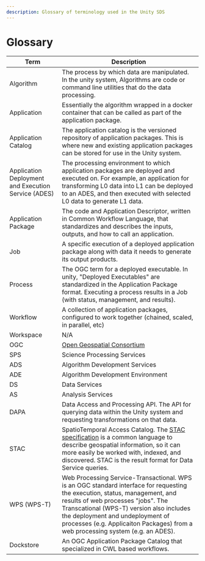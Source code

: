```yaml
---
description: Glossary of terminology used in the Unity SDS
---
```


# Glossary

| Term                                                | Description                                                                                                                                                                                                                                                                                                                          |
| --------------------------------------------------- | ------------------------------------------------------------------------------------------------------------------------------------------------------------------------------------------------------------------------------------------------------------------------------------------------------------------------------------ |
| Algorithm                                           | The process by which data are manipulated. In the unity system, Algorithms are code or  command line utilities that do the data processing.                                                                                                                                                                                          |
| Application                                         | Essentially the algorithm wrapped in a docker container that can be called as part of the application package.                                                                                                                                                                                                                       |
| Application Catalog                                 | The application catalog is the versioned repository of application packages. This is where new and existing application packages can be stored for use in the Unity system.                                                                                                                                                          |
| Application Deployment and Execution Service (ADES) | The processing environment to which  application packages are deployed and executed on. For example, an application for transforming L0 data into L1 can be deployed to an ADES, and then executed with selected L0 data to generate L1 data.                                                                                        |
| Application Package                                 | The code and Application Descriptor, written in Common Workflow Language, that standardizes and describes the inputs, outputs, and how to call an application.                                                                                                                                                                       |
| Job                                                 | A specific execution of a deployed application package along with data it needs to generate its output products.                                                                                                                                                                                                                     |
| Process                                             | The OGC term for a deployed executable. In unity, "Deployed Executables" are standardized in the Application Package format. Executing a process results in a Job (with status, management, and results).                                                                                                                            |
| Workflow                                            | A collection of application packages, configured to work together (chained, scaled, in parallel, etc)                                                                                                                                                                                                                                |
| Workspace                                           | N/A                                                                                                                                                                                                                                                                                                                                  |
| OGC                                                 | [Open Geospatial Consortium](https://www.ogc.org/)                                                                                                                                                                                                                                                                                   |
| SPS                                                 | Science Processing Services                                                                                                                                                                                                                                                                                                          |
| ADS                                                 | Algorithm Development Services                                                                                                                                                                                                                                                                                                       |
| ADE                                                 | Algorithm Development Environment                                                                                                                                                                                                                                                                                                    |
| DS                                                  | Data Services                                                                                                                                                                                                                                                                                                                        |
| AS                                                  | Analysis Services                                                                                                                                                                                                                                                                                                                    |
| DAPA                                                | Data Access and Processing API. The API for querying data within the Unity system and requesting transformations on that data.                                                                                                                                                                                                       |
| STAC                                                | SpatioTemporal Access Catalog. The [STAC specification](https://stacspec.org/en) is a common language to describe geospatial information, so it can more easily be worked with, indexed, and discovered. STAC is the result format for Data Service queries.                                                                         |
| WPS (WPS-T)                                         | Web Processing Service-Transactional. WPS is an OGC standard interface for requesting the execution, status, management, and results of web processes "jobs". The Transcational (WPS-T) version also includes the deployment and undeployment of processes (e.g. Applicaiton Packages) from a web processing system (e.g. an ADES).  |
| Dockstore                                           | An OGC Application Package Catalog that specialized in CWL based workflows.                                                                                                                                                                                                                                                          |
